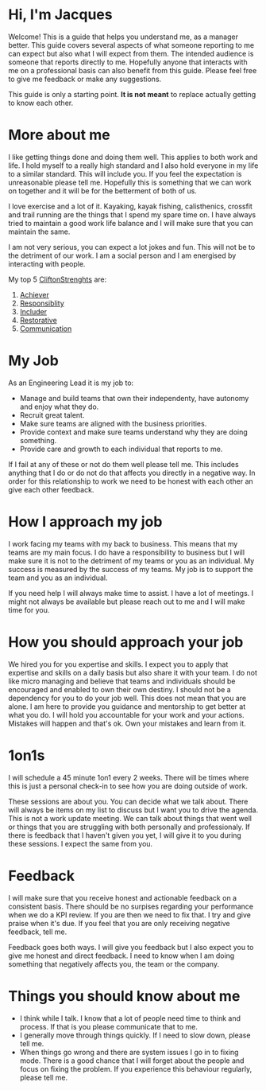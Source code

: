 # Hi, I'm Jacques
Welcome! This is a guide that helps you understand me, as a manager better. This guide covers several aspects of what someone reporting to me can expect but also what I will expect from them. The intended audience is someone that reports directly to me. Hopefully anyone that interacts with me on a professional basis can also benefit from this guide. Please feel free to give me feedback or make any suggestions.

This guide is only a starting point. **It is not meant** to replace actually getting to know each other.

# More about me
I like getting things done and doing them well. This applies to both work and life. I hold myself to a really high standard and I also hold everyone in my life to a similar standard. This will include you. If you feel the expectation is unreasonable please tell me. Hopefully this is something that we can work on together and it will be for the betterment of both of us. 

I love exercise and a lot of it. Kayaking, kayak fishing, calisthenics, crossfit and trail running are the things that I spend my spare time on. I have always tried to maintain a good work life balance and I will make sure that you can maintain the same.

I am not very serious, you can expect a lot jokes and fun. This will not be to the detriment of our work. I am a social person and I am energised by interacting with people. 

My top 5 [CliftonStrenghts](https://www.gallup.com/cliftonstrengths/en/253715/34-cliftonstrengths-themes.aspx) are:
1. [Achiever](https://www.gallup.com/cliftonstrengths/en/252134/achiever-theme.aspx)
2. [Responsiblity](https://www.gallup.com/cliftonstrengths/en/252320/responsibility-theme.aspx  )
3. [Includer](https://www.gallup.com/cliftonstrengths/en/252266/includer-theme.aspx)
4. [Restorative](https://www.gallup.com/cliftonstrengths/en/252323/restorative-theme.aspx)
5. [Communication](https://www.gallup.com/cliftonstrengths/en/252185/communication-theme.aspx)


# My Job
As an Engineering Lead it is my job to:
* Manage and build teams that own their independenty, have autonomy and enjoy what they do.
* Recruit great talent.
* Make sure teams are aligned with the business priorities.
* Provide context and make sure teams understand why they are doing something.
* Provide care and growth to each individual that reports to me.

If I fail at any of these or not do them well please tell me. This includes anything that I do or do not do that affects you directly in a negative way. In order for this relationship to work we need to be honest with each other an give each other feedback.

# How I approach my job
I work facing my teams with my back to business. This means that my teams are my main focus. I do have a responsibility to business but I will make sure it is not to the detriment of my teams or you as an individual. My success is measured by the success of my teams. My job is to support the team and you as an individual.

If you need help I will always make time to assist. I have a lot of meetings. I might not always be available but please reach out to me and I will make time for you.

# How you should approach your job
We hired you for you expertise and skills. I expect you to apply that expertise and skills on a daily basis but also share it with your team. I do not like micro managing and believe that teams and individuals should be encouraged and enabled to own their own destiny. I should not be a dependency for you to do your job well. This does not mean that you are alone. I am here to provide you guidance and mentorship to get better at what you do. I will hold you accountable for your work and your actions. Mistakes will happen and that's ok. Own your mistakes and learn from it.

# 1on1s
I will schedule a 45 minute 1on1 every 2 weeks. There will be times where this is just a personal check-in to see how you are doing outside of work.

These sessions are about you. You can decide what we talk about. There will always be items on my list to discuss but I want you to drive the agenda. This is not a work update meeting. We can talk about things that went well or things that you are struggling with both personally and professionaly. If there is feedback that I haven't given you yet, I will give it to you during these sessions. I expect the same from you.

# Feedback
I will make sure that you receive honest and actionable feedback on a consistent basis. There should be no surpises regarding your performance when we do a KPI review. If you are then we need to fix that. I try and give praise when it's due. If you feel that you are only receiving negative feedback, tell me.

Feedback goes both ways. I will give you feedback but I also expect you to give me honest and direct feedback. I need to know when I am doing something that negatively affects you, the team or the company.

# Things you should know about me
* I think while I talk. I know that a lot of people need time to think and process. If that is you please communicate that to me.
* I generally move through things quickly. If I need to slow down, please tell me.
* When things go wrong and there are system issues I go in to fixing mode. There is a good chance that I will forget about the people and focus on fixing the problem. If you experience this behaviour regularly, please tell me.
  


